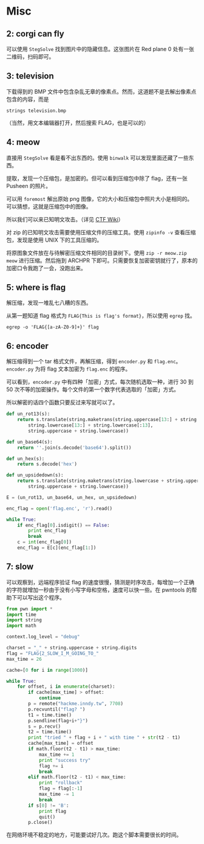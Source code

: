 # Misc

## 2: corgi can fly

可以使用 `StegSolve` 找到图片中的隐藏信息。这张图片在 Red plane 0 处有一张二维码，扫码即可。

## 3: television

下载得到的 BMP 文件中包含杂乱无章的像素点。然而，这道题不是去解出像素点包含的内容，而是

```
strings television.bmp 
```

（当然，用文本编辑器打开，然后搜索 FLAG，也是可以的）

## 4: meow

直接用 `StegSolve` 看是看不出东西的。使用 `binwalk` 可以发现里面还藏了一些东西。

提取，发现一个压缩包，是加密的。但可以看到压缩包中除了 flag，还有一张 Pusheen 的照片。

可以用 `foremost` 解出原始 png 图像，它的大小和压缩包中照片大小是相同的。可以猜想，这就是压缩包中的图像。

所以我们可以来已知明文攻击。（详见 [CTF Wiki](https://ctf-wiki.github.io/ctf-wiki/misc/archive/zip/#_6)）

对 zip 的已知明文攻击需要使用压缩文件的压缩工具。使用 `zipinfo -v` 查看压缩包，发现是使用 UNIX 下的工具压缩的。

将原图象文件放在与待解密压缩文件相同的目录树下。使用 `zip -r meow.zip meow` 进行压缩。然后拖到 ARCHPR 下即可。只需要恢复加密密钥就行了，原本的加密口令我跑了一会，没跑出来。

## 5: where is flag

解压缩，发现一堆乱七八糟的东西。

从第一题知道 flag 格式为 `FLAG{This is flag's format}`，所以使用 `egrep` 找。

`egrep -o 'FLAG{[a-zA-Z0-9]+}' flag`

## 6: encoder

解压缩得到一个 tar 格式文件，再解压缩，得到 `encoder.py` 和 `flag.enc`。`encoder.py` 为将 flag 文本加密为 `flag.enc` 的程序。

可以看到，`encoder.py` 中有四种「加密」方式，每次随机选取一种，进行 30 到 50 次不等的加密操作。每个文件的第一个数字代表选取的「加密」方式。

所以解密的话四个函数只要反过来写就可以了。

```python
def un_rot13(s):
    return s.translate(string.maketrans(string.uppercase[13:] + string.uppercase[:13] +
        string.lowercase[13:] + string.lowercase[:13], 
        string.uppercase + string.lowercase))

def un_base64(s):
    return ''.join(s.decode('base64').split())

def un_hex(s):
    return s.decode('hex')

def un_upsidedown(s):
    return s.translate(string.maketrans(string.lowercase + string.uppercase,
        string.uppercase + string.lowercase))

E = (un_rot13, un_base64, un_hex, un_upsidedown)

enc_flag = open('flag.enc', 'r').read()

while True:
    if enc_flag[0].isdigit() == False:
        print enc_flag
        break
    c = int(enc_flag[0])
    enc_flag = E[c](enc_flag[1:])
```

## 7: slow

可以观察到，远端程序验证 flag 的速度很慢，猜测是时序攻击，每增加一个正确的字符就增加一秒由于没有小写字母和空格，速度可以快一些。在 pwntools 的帮助下可以写出这个程序。

```python
from pwn import *
import time
import string
import math

context.log_level = "debug"

charset = "_" + string.uppercase + string.digits
flag = "FLAG{2_SLOW_I_M_GOING_TO_"
max_time = 26

cache=[0 for i in range(1000)]

while True:
    for offset, i in enumerate(charset):
        if cache[max_time] > offset:
            continue 
        p = remote("hackme.inndy.tw", 7708)
        p.recvuntil("flag? ")
        t1 = time.time()
        p.sendline(flag+i+"}")
        s = p.recv()
        t2 = time.time()
        print "tried " + flag + i + " with time " + str(t2 - t1)
        cache[max_time] = offset
        if math.floor(t2 - t1) > max_time:
            max_time += 1
            print "success try"
            flag += i
            break
        elif math.floor(t2 - t1) < max_time:
            print "rollback"
            flag = flag[:-1]
            max_time -= 1
            break
        if s[0] != 'B':
            print flag
            quit()
        p.close()

```

在网络环境不稳定的地方，可能要试好几次。跑这个脚本需要很长的时间。